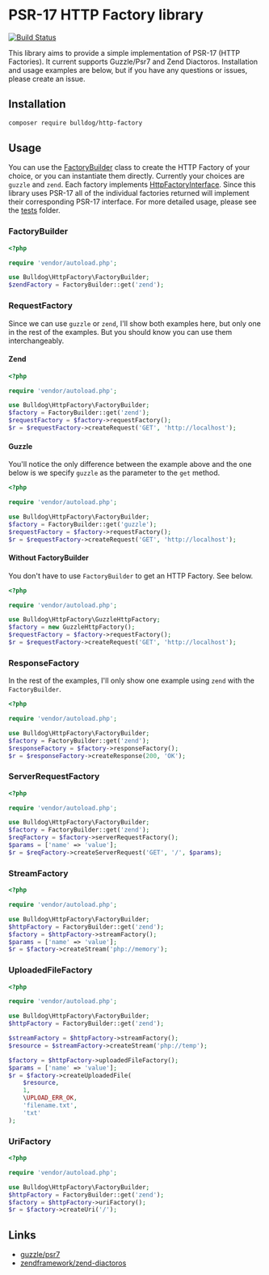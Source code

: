 # PSR-17 HTTP Factory library

[![Build Status](https://travis-ci.org/bulldogcreative/http-factory.svg?branch=master)](https://travis-ci.org/bulldogcreative/http-factory)

This library aims to provide a simple implementation of PSR-17 (HTTP Factories).
It current supports Guzzle/Psr7 and Zend Diactoros. Installation and usage
examples are below, but if you have any questions or issues, please
create an issue.

## Installation

```bash
composer require bulldog/http-factory
```

## Usage

You can use the [FactoryBuilder](src/FactoryBuilder.php) class to create the
HTTP Factory of your choice, or you can instantiate them directly. Currently
your choices are `guzzle` and `zend`. Each factory implements
[HttpFactoryInterface](src/Interfaces/HttpFactoryInterface.php). Since this
library uses PSR-17 all of the individual factories returned will implement
their corresponding PSR-17 interface. For more detailed usage, please see
the [tests](tests/) folder.

### FactoryBuilder

```php
<?php

require 'vendor/autoload.php';

use Bulldog\HttpFactory\FactoryBuilder;
$zendFactory = FactoryBuilder::get('zend');
```

### RequestFactory

Since we can use `guzzle` or `zend`, I'll show both examples here, but only
one in the rest of the examples. But you should know you can use them
interchangeably.

#### Zend

```php
<?php

require 'vendor/autoload.php';

use Bulldog\HttpFactory\FactoryBuilder;
$factory = FactoryBuilder::get('zend');
$requestFactory = $factory->requestFactory();
$r = $requestFactory->createRequest('GET', 'http://localhost');
```

#### Guzzle

You'll notice the only difference between the example above and the one below
is we specify `guzzle` as the parameter to the `get` method.

```php
<?php

require 'vendor/autoload.php';

use Bulldog\HttpFactory\FactoryBuilder;
$factory = FactoryBuilder::get('guzzle');
$requestFactory = $factory->requestFactory();
$r = $requestFactory->createRequest('GET', 'http://localhost');
```

#### Without FactoryBuilder

You don't have to use `FactoryBuilder` to get an HTTP Factory. See below.

```php
<?php

require 'vendor/autoload.php';

use Bulldog\HttpFactory\GuzzleHttpFactory;
$factory = new GuzzleHttpFactory();
$requestFactory = $factory->requestFactory();
$r = $requestFactory->createRequest('GET', 'http://localhost');
```

### ResponseFactory

In the rest of the examples, I'll only show one example using `zend` with the `FactoryBuilder`.

```php
<?php

require 'vendor/autoload.php';

use Bulldog\HttpFactory\FactoryBuilder;
$factory = FactoryBuilder::get('zend');
$responseFactory = $factory->responseFactory();
$r = $responseFactory->createResponse(200, 'OK');
```

### ServerRequestFactory

```php
<?php

require 'vendor/autoload.php';

use Bulldog\HttpFactory\FactoryBuilder;
$factory = FactoryBuilder::get('zend');
$reqFactory = $factory->serverRequestFactory();
$params = ['name' => 'value'];
$r = $reqFactory->createServerRequest('GET', '/', $params);
```

### StreamFactory

```php
<?php

require 'vendor/autoload.php';

use Bulldog\HttpFactory\FactoryBuilder;
$httpFactory = FactoryBuilder::get('zend');
$factory = $httpFactory->streamFactory();
$params = ['name' => 'value'];
$r = $factory->createStream('php://memory');
```

### UploadedFileFactory

```php
<?php

require 'vendor/autoload.php';

use Bulldog\HttpFactory\FactoryBuilder;
$httpFactory = FactoryBuilder::get('zend');

$streamFactory = $httpFactory->streamFactory();
$resource = $streamFactory->createStream('php://temp');

$factory = $httpFactory->uploadedFileFactory();
$params = ['name' => 'value'];
$r = $factory->createUploadedFile(
    $resource,
    1,
    \UPLOAD_ERR_OK,
    'filename.txt',
    'txt'
);
```

### UriFactory

```php
<?php

require 'vendor/autoload.php';

use Bulldog\HttpFactory\FactoryBuilder;
$httpFactory = FactoryBuilder::get('zend');
$factory = $httpFactory->uriFactory();
$r = $factory->createUri('/');
```

## Links

* [guzzle/psr7](https://github.com/guzzle/psr7)
* [zendframework/zend-diactoros](https://github.com/zendframework/zend-diactoros)
